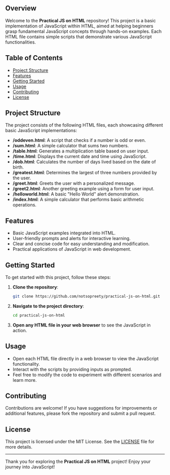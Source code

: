 ## Overview
Welcome to the **Practical JS on HTML** repository! This project is a basic implementation of JavaScript within HTML, aimed at helping beginners grasp fundamental JavaScript concepts through hands-on examples. Each HTML file contains simple scripts that demonstrate various JavaScript functionalities.

## Table of Contents
- [Project Structure](#project-structure)
- [Features](#features)
- [Getting Started](#getting-started)
- [Usage](#usage)
- [Contributing](#contributing)
- [License](#license)

## Project Structure
The project consists of the following HTML files, each showcasing different basic JavaScript implementations:

- **/oddeven.html**: A script that checks if a number is odd or even.
- **/sum.html**: A simple calculator that sums two numbers.
- **/table.html**: Generates a multiplication table based on user input.
- **/time.html**: Displays the current date and time using JavaScript.
- **/dob.html**: Calculates the number of days lived based on the date of birth.
- **/greatest.html**: Determines the largest of three numbers provided by the user.
- **/greet.html**: Greets the user with a personalized message.
- **/greet2.html**: Another greeting example using a form for user input.
- **/helloworld.html**: A basic "Hello World" alert demonstration.
- **/index.html**: A simple calculator that performs basic arithmetic operations.

## Features
- Basic JavaScript examples integrated into HTML.
- User-friendly prompts and alerts for interactive learning.
- Clear and concise code for easy understanding and modification.
- Practical applications of JavaScript in web development.

## Getting Started
To get started with this project, follow these steps:

1. **Clone the repository**:
   ```bash
   git clone https://github.com/notsopreety/practical-js-on-html.git
   ```

2. **Navigate to the project directory**:
   ```bash
   cd practical-js-on-html
   ```

3. **Open any HTML file in your web browser** to see the JavaScript in action.

## Usage
- Open each HTML file directly in a web browser to view the JavaScript functionality.
- Interact with the scripts by providing inputs as prompted.
- Feel free to modify the code to experiment with different scenarios and learn more.

## Contributing
Contributions are welcome! If you have suggestions for improvements or additional features, please fork the repository and submit a pull request.

## License
This project is licensed under the MIT License. See the [LICENSE](LICENSE) file for more details.

---

Thank you for exploring the **Practical JS on HTML** project! Enjoy your journey into JavaScript!
